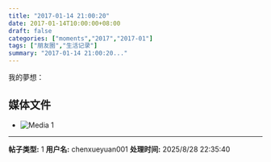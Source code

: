 ```yaml
---
title: "2017-01-14 21:00:20"
date: 2017-01-14T10:00:00+08:00
draft: false
categories: ["moments","2017","2017-01"]
tags: ["朋友圈","生活记录"]
summary: "2017-01-14 21:00:20..."
---
```


我的夢想：

## 媒体文件

- ![Media 1](/Moments/photos/2017-01-14/201701142100200.jpg)

---

**帖子类型:** 1
**用户名:** chenxueyuan001
**处理时间:** 2025/8/28 22:35:40